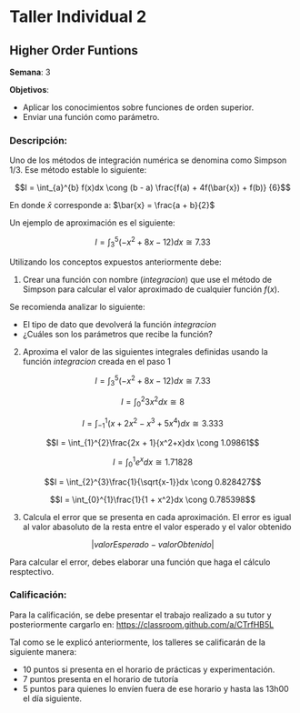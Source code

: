# Taller Individual  2
## Higher Order Funtions

**Semana**: 3

**Objetivos**:

- Aplicar los conocimientos sobre funciones de orden superior.
- Enviar una función como parámetro.

### Descripción:

Uno de los métodos de integración numérica se denomina como Simpson 1/3. Ese método estable lo siguiente:

$$I = \int_{a}^{b} f(x)dx \cong (b - a)  \frac{f(a) + 4f(\bar{x}) + f(b)} {6}$$

En donde $\bar{x}$ corresponde a: $\bar{x} = \frac{a + b}{2}$

Un ejemplo de aproximación es el siguiente:

$$I = \int_{3}^{5}(-x^2 + 8x -12)dx \cong 7.33$$

Utilizando los conceptos expuestos anteriormente debe:

1. Crear una función con nombre (*integracion*) que use el método de Simpson para calcular el valor aproximado de cualquier función $f(x)$.

Se recomienda analizar lo siguiente:

- El tipo de dato que devolverá la función *integracion*
- ¿Cuáles son los parámetros que recibe la función?

2. Aproxima el valor de las siguientes integrales definidas usando la función *integracion* creada en el paso 1

```math
I = \int_{3}^{5}(-x^2 + 8x -12)dx \cong 7.33
```

```math
I = \int_{0}^{2}3x^2dx \cong 8
```

```math
I = \int_{-1}^{1}(x + 2x^2 - x^3 + 5x^4)dx \cong 3.333
```

```math
I = \int_{1}^{2}\frac{2x + 1}{x^2+x}dx \cong 1.09861
```

```math
I = \int_{0}^{1}e^xdx \cong 1.71828
```

```math
I = \int_{2}^{3}\frac{1}{\sqrt{x-1}}dx \cong 0.828427
```

```math
I = \int_{0}^{1}\frac{1}{1 + x^2}dx \cong 0.785398
```

3. Calcula el error que se presenta en cada aproximación. El error es igual al valor abasoluto de la resta entre el valor esperado y el valor obtenido

$$\left |  valorEsperado -  valorObtenido \right |$$

Para calcular el error, debes elaborar una función que haga el cálculo resptectivo.

### Calificación:

Para la calificación, se debe presentar el trabajo realizado a su tutor y posteriormente cargarlo en: https://classroom.github.com/a/CTrfHB5L

Tal como se le explicó anteriormente, los talleres se calificarán de la siguiente manera:
- 10 puntos si presenta en el horario de prácticas y experimentación.
- 7 puntos presenta en el horario de tutoría
- 5 puntos para quienes lo envíen fuera de ese horario y hasta las 13h00 el día siguiente.